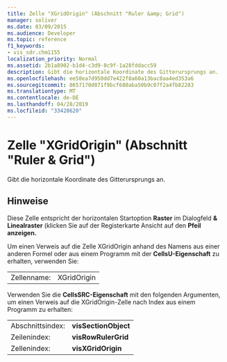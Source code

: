 ```yaml
---
title: Zelle "XGridOrigin" (Abschnitt "Ruler &amp; Grid")
manager: soliver
ms.date: 03/09/2015
ms.audience: Developer
ms.topic: reference
f1_keywords:
- vis_sdr.chm1155
localization_priority: Normal
ms.assetid: 2b1a8902-b1d4-c3d9-8c9f-1a28fddacc59
description: Gibt die horizontale Koordinate des Gitterursprungs an.
ms.openlocfilehash: ee58ea7d950dd7e422f8a60a13bac8aa4ed353a6
ms.sourcegitcommit: 8657170d071f9bcf680aba50b9c07f2a4fb82283
ms.translationtype: MT
ms.contentlocale: de-DE
ms.lasthandoff: 04/28/2019
ms.locfileid: "33428620"
---
```

# <a name="xgridorigin-cell-ruler-amp-grid-section"></a>Zelle "XGridOrigin" (Abschnitt "Ruler &amp; Grid")

Gibt die horizontale Koordinate des Gitterursprungs an.
  
## <a name="remarks"></a>Hinweise

Diese Zelle entspricht der horizontalen Startoption **Raster** im  Dialogfeld **&amp; Linealraster** (klicken Sie auf der Registerkarte Ansicht auf den **Pfeil anzeigen.** 
  
Um einen Verweis auf die Zelle XGridOrigin anhand des Namens aus einer anderen Formel oder aus einem Programm mit der **CellsU-Eigenschaft** zu erhalten, verwenden Sie: 
  
|||
|:-----|:-----|
|Zellenname:  <br/> |XGridOrigin  <br/> |
   
Verwenden Sie die **CellsSRC-Eigenschaft** mit den folgenden Argumenten, um einen Verweis auf die XGridOrigin-Zelle nach Index aus einem Programm zu erhalten: 
  
|||
|:-----|:-----|
|Abschnittsindex:  <br/> |**visSectionObject** <br/> |
|Zeilenindex:  <br/> |**visRowRulerGrid** <br/> |
|Zellenindex:  <br/> |**visXGridOrigin** <br/> |
   

